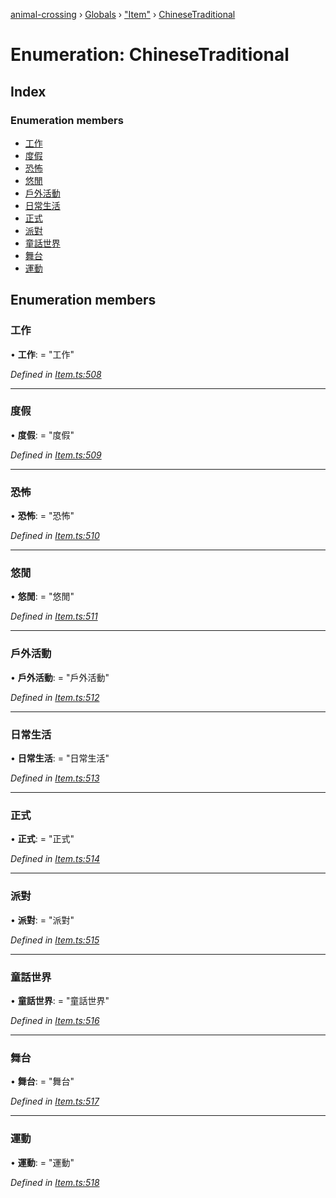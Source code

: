 [animal-crossing](../README.md) › [Globals](../globals.md) › ["Item"](../modules/_item_.md) › [ChineseTraditional](_item_.chinesetraditional.md)

# Enumeration: ChineseTraditional

## Index

### Enumeration members

* [工作](_item_.chinesetraditional.md#工作)
* [度假](_item_.chinesetraditional.md#度假)
* [恐怖](_item_.chinesetraditional.md#恐怖)
* [悠閒](_item_.chinesetraditional.md#悠閒)
* [戶外活動](_item_.chinesetraditional.md#戶外活動)
* [日常生活](_item_.chinesetraditional.md#日常生活)
* [正式](_item_.chinesetraditional.md#正式)
* [派對](_item_.chinesetraditional.md#派對)
* [童話世界](_item_.chinesetraditional.md#童話世界)
* [舞台](_item_.chinesetraditional.md#舞台)
* [運動](_item_.chinesetraditional.md#運動)

## Enumeration members

###  工作

• **工作**: = "工作"

*Defined in [Item.ts:508](https://github.com/Norviah/animal-crossing/blob/cd5681f/module/types/Item.ts#L508)*

___

###  度假

• **度假**: = "度假"

*Defined in [Item.ts:509](https://github.com/Norviah/animal-crossing/blob/cd5681f/module/types/Item.ts#L509)*

___

###  恐怖

• **恐怖**: = "恐怖"

*Defined in [Item.ts:510](https://github.com/Norviah/animal-crossing/blob/cd5681f/module/types/Item.ts#L510)*

___

###  悠閒

• **悠閒**: = "悠閒"

*Defined in [Item.ts:511](https://github.com/Norviah/animal-crossing/blob/cd5681f/module/types/Item.ts#L511)*

___

###  戶外活動

• **戶外活動**: = "戶外活動"

*Defined in [Item.ts:512](https://github.com/Norviah/animal-crossing/blob/cd5681f/module/types/Item.ts#L512)*

___

###  日常生活

• **日常生活**: = "日常生活"

*Defined in [Item.ts:513](https://github.com/Norviah/animal-crossing/blob/cd5681f/module/types/Item.ts#L513)*

___

###  正式

• **正式**: = "正式"

*Defined in [Item.ts:514](https://github.com/Norviah/animal-crossing/blob/cd5681f/module/types/Item.ts#L514)*

___

###  派對

• **派對**: = "派對"

*Defined in [Item.ts:515](https://github.com/Norviah/animal-crossing/blob/cd5681f/module/types/Item.ts#L515)*

___

###  童話世界

• **童話世界**: = "童話世界"

*Defined in [Item.ts:516](https://github.com/Norviah/animal-crossing/blob/cd5681f/module/types/Item.ts#L516)*

___

###  舞台

• **舞台**: = "舞台"

*Defined in [Item.ts:517](https://github.com/Norviah/animal-crossing/blob/cd5681f/module/types/Item.ts#L517)*

___

###  運動

• **運動**: = "運動"

*Defined in [Item.ts:518](https://github.com/Norviah/animal-crossing/blob/cd5681f/module/types/Item.ts#L518)*
